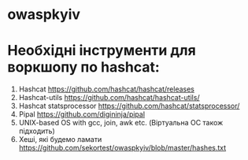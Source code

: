 # owaspkyiv
# Необхідні інструменти для воркшопу по hashcat:
1) Hashcat https://github.com/hashcat/hashcat/releases
2) Hashcat-utils https://github.com/hashcat/hashcat-utils/
3) Hashcat statsprocessor https://github.com/hashcat/statsprocessor/
4) Pipal https://github.com/digininja/pipal
5) UNIX-based OS with gcc, join, awk etc. (Віртуальна ОС також підходить)
6) Хеші, які будемо ламати https://github.com/sekortest/owaspkyiv/blob/master/hashes.txt

